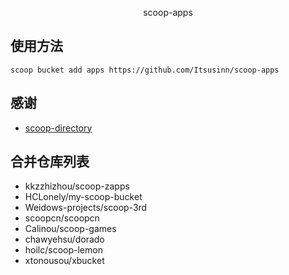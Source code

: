 <p align="center">
  scoop-apps
</p>

## 使用方法

```
scoop bucket add apps https://github.com/Itsusinn/scoop-apps
```

## 感谢

- [scoop-directory](https://github.com/rasa/scoop-directory)

## 合并仓库列表

- kkzzhizhou/scoop-zapps
- HCLonely/my-scoop-bucket
- Weidows-projects/scoop-3rd
- scoopcn/scoopcn
- Calinou/scoop-games
- chawyehsu/dorado
- hoilc/scoop-lemon
- xtonousou/xbucket
